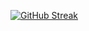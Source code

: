 [![GitHub Streak](https://github-readme-streak-stats.herokuapp.com?user=rritzeee&theme=tokyonight&hide_border=true&date_format=j%20M%5B%20Y%5D)](https://git.io/streak-stats)
